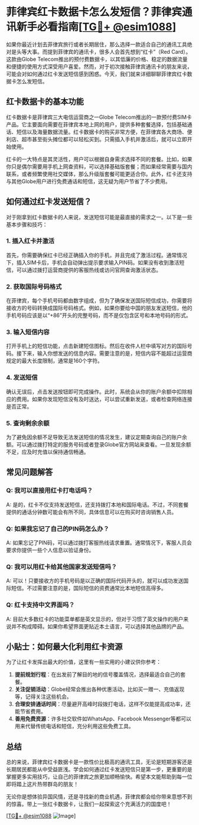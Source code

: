 # 菲律宾红卡数据卡怎么发短信？菲律宾通讯新手必看指南[[TG💪+ @esim1088](https://t.me/s/esim1088)]

如果你最近计划去菲律宾旅行或者长期居住，那么选择一款适合自己的通讯工具绝对是头等大事。而提到菲律宾的通讯卡，很多人会首先想到“红卡”（Red Card）。这款由Globe Telecom推出的预付费数据卡，以其低廉的价格、稳定的数据流量和便捷的使用方式深受用户喜爱。然而，对于初次接触菲律宾通讯卡的朋友来说，可能会对如何通过红卡发送短信感到困惑。今天，我们就来详细聊聊菲律宾红卡数据卡怎么发短信。

## 红卡数据卡的基本功能

红卡数据卡是菲律宾三大电信运营商之一Globe Telecom推出的一款预付费SIM卡产品。它主要面向需要在菲律宾本地上网的用户，提供多种套餐选择，包括基础通话、短信以及海量数据流量。红卡数据卡的购买非常方便，在菲律宾各大商场、便利店、超市甚至街头摊位都可以轻松买到。只需插入手机并激活后，就可以立即开始使用。

红卡的一大特点是其灵活性，用户可以根据自身需求选择不同的套餐。比如，如果你只是偶尔需要用手机上网查资料，可以选择基础版套餐；而如果经常需要与国内联系，或者频繁使用社交媒体，那么升级版套餐可能更适合你。此外，红卡还支持与其他Globe用户进行免费通话和短信，这无疑为用户节省了不少费用。

## 如何通过红卡发送短信？

对于刚拿到红卡数据卡的人来说，发送短信可能是最直接的需求之一。以下是一些基本步骤和技巧：

### 1. 插入红卡并激活

首先，你需要确保红卡已经正确插入你的手机，并且完成了激活过程。通常情况下，插入SIM卡后，手机会自动弹出提示要求输入PIN码。如果没有收到激活短信，可以通过拨打运营商提供的客服热线或访问官网查询激活状态。

### 2. 获取国际号码格式

在菲律宾，每个手机号码都由数字组成，但为了确保发送国际短信成功，你需要将接收方的号码转换成国际号码格式。例如，如果你要给中国的朋友发送短信，他的手机号码应该是以“+86”开头的完整号码，而不是仅包含区号和本地号码的形式。

### 3. 输入短信内容

打开手机上的短信功能，点击新建短信图标。然后在收件人栏中填写对方的国际号码。接下来，输入你想发送的信息内容。需要注意的是，短信内容不能超过运营商规定的最大长度限制，通常是160个字符。

### 4. 发送短信

确认无误后，点击发送按钮即可完成操作。此时，系统会从你的账户余额中扣除相应的费用。如果你发现短信没有及时送达，可以尝试重新发送，或者检查网络连接是否正常。

### 5. 查询剩余余额

为了避免因余额不足导致无法发送短信的情况发生，建议定期查询自己的账户余额。可以通过拨打特定的服务号码或者登录Globe官方网站来查看。一旦发现余额不足，应及时充值以保持通信畅通。

## 常见问题解答

### Q: 我可以直接用红卡打电话吗？
A: 是的，红卡不仅支持发送短信，还支持拨打本地和国际电话。不过，不同套餐提供的通话分钟数可能会有所不同，具体信息可以在购买时咨询销售人员。

### Q: 如果我忘记了自己的PIN码怎么办？
A: 如果忘记了PIN码，可以通过拨打客服热线请求重置。通常情况下，客服人员会要求你提供一些个人信息以验证身份。

### Q: 我可以用红卡给其他国家发送短信吗？
A: 可以！只要接收方的手机号码是以正确的国际代码开头的，就可以成功发送国际短信。不过需要注意的是，国际短信的资费通常比本地短信高得多。

### Q: 红卡支持中文界面吗？
A: 目前大多数红卡的功能菜单都是英文显示的，但对于习惯了英文操作的用户来说并不构成障碍。如果你希望界面更贴近本土语言，可以选择其他品牌的产品。

## 小贴士：如何最大化利用红卡资源

为了让红卡发挥出最大的价值，这里有一些实用的小建议供你参考：

1. **提前规划行程**：在出发前了解目的地的信号覆盖情况，选择最适合自己的套餐。
2. **关注促销活动**：Globe经常会推出各种优惠活动，比如买一赠一、充值返现等，记得关注这些机会。
3. **合理安排通话时间**：尽量避开高峰时段拨打电话，这样不仅能提高成功率，还能节省费用。
4. **善用免费资源**：许多社交软件如WhatsApp、Facebook Messenger等都可以用来代替传统电话和短信，充分利用这些免费工具。

## 总结

总的来说，菲律宾红卡数据卡是一款性价比极高的通讯工具，无论是短期游客还是长期居民都能从中受益匪浅。学会如何通过红卡发送短信只是第一步，更重要的是掌握更多实用技巧，让自己的菲律宾之旅更加顺畅愉快。希望本文能帮助到每一位即将踏上这片热带群岛的朋友！

无论你是想体验异国风情，还是寻找新的商业机遇，菲律宾都会给你带来意想不到的惊喜。带上一张红卡数据卡，让我们一起探索这个充满活力的国度吧！

[[TG💪+ @esim1088](https://t.me/s/esim1088) ![Image](https://i.postimg.cc/4NQfJmqS/Snipaste-2025-05-13-00-14-12.png)]